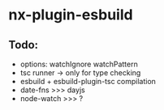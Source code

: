 # nx-plugin-esbuild

## Todo:

- options: watchIgnore watchPattern
- tsc runner -> only for type checking
- esbuild + esbuild-plugin-tsc compilation
- date-fns >>> dayjs
- node-watch >>> ?
